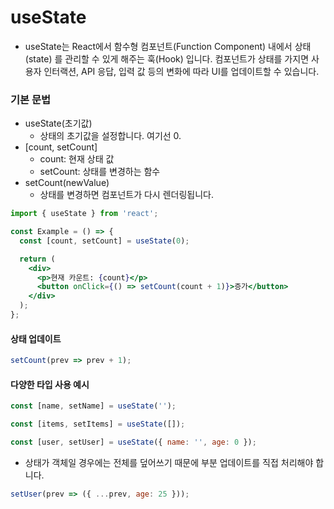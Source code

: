 # useState
- useState는 React에서 함수형 컴포넌트(Function Component) 내에서 상태(state) 를 관리할 수 있게 해주는 훅(Hook) 입니다. 컴포넌트가 상태를 가지면 사용자 인터랙션, API 응답, 입력 값 등의 변화에 따라 UI를 업데이트할 수 있습니다.

### 기본 문법
- useState(초기값)
  - 상태의 초기값을 설정합니다. 여기선 0.
- \[count, setCount]
  - count: 현재 상태 값
  - setCount: 상태를 변경하는 함수
- setCount(newValue)
  - 상태를 변경하면 컴포넌트가 다시 렌더링됩니다.
```jsx
import { useState } from 'react';

const Example = () => {
  const [count, setCount] = useState(0);

  return (
    <div>
      <p>현재 카운트: {count}</p>
      <button onClick={() => setCount(count + 1)}>증가</button>
    </div>
  );
};
```

#### 상태 업데이트
```jsx
setCount(prev => prev + 1);
```

#### 다양한 타입 사용 예시
```jsx
const [name, setName] = useState('');
```
```jsx
const [items, setItems] = useState([]);
```
```jsx
const [user, setUser] = useState({ name: '', age: 0 });
```
- 상태가 객체일 경우에는 전체를 덮어쓰기 때문에 부분 업데이트를 직접 처리해야 합니다.
```jsx
setUser(prev => ({ ...prev, age: 25 }));
```
